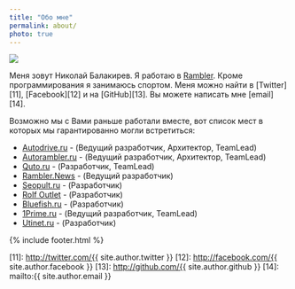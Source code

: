 ```yaml
---
title: "Обо мне"
permalink: about/
photo: true
---
```


<img id="user_photo" align="center" src="{{ site.baseurl }}assets/images/photo.png">

Меня зовут Николай Балакирев. 
Я работаю в [Rambler][10]. Кроме программирования я занимаюсь спортом. 
Меня можно найти в [Twitter][11], [Facebook][12] и на [GitHub][13]. 
Вы можете написать мне [email][14].

Возможно мы с Вами раньше работали вместе, вот список мест в которых мы гарантированно могли встретиться:

- [Autodrive.ru][1] - (Ведущий разработчик, Архитектор, TeamLead)
- [Autorambler.ru][2] - (Ведущий разработчик, Архитектор, TeamLead)
- [Quto.ru][3] - (Разработчик, TeamLead)
- [Rambler.News][4] - (Ведущий разработчик)
- [Seopult.ru][5] - (Разработчик)
- [Rolf Outlet][6] - (Разработчик)
- [Bluefish.ru][7] - (Разработчик)
- [1Prime.ru][8] - (Ведущий разработчик, TeamLead)
- [Utinet.ru][9] - (Разработчик)


{% include footer.html %}

[1]: http://autodrive.ru
[2]: http://autorambler.ru
[3]: http://quto.ru
[4]: http://news.rambler.ru
[5]: http://seopult.ru
[6]: http://sale.rolf.ru
[7]: http://bluefish.ru
[8]: http://1prime.ru
[9]: http://1prime.ru
[10]: http://rambler-co.ru
[11]: http://twitter.com/{{ site.author.twitter }}
[12]: http://facebook.com/{{ site.author.facebook }}
[13]: http://github.com/{{ site.author.github }}
[14]: mailto:{{ site.author.email }}
